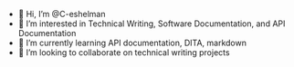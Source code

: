 - 👋 Hi, I’m @C-eshelman
- 👀 I’m interested in Technical Writing, Software Documentation, and API Documentation 
- 🌱 I’m currently learning API documentation, DITA, markdown
- 💞️ I’m looking to collaborate on technical writing projects 

<!---
C-eshelman/C-eshelman is a ✨ special ✨ repository because its `README.md` (this file) appears on your GitHub profile.
You can click the Preview link to take a look at your changes.
--->
